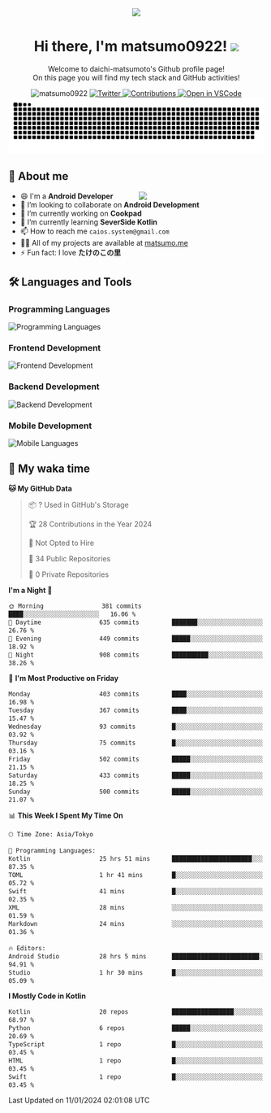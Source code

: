 <p align="center"><img src="https://capsule-render.vercel.app/api?type=waving&color=gradient&height=300&section=header&text=Hi%20I%27m%20matsumo&fontSize=90&animation=fadeIn&fontAlignY=38&desc=Welcome%20to%20daichi-matsumoto%27s%20GitHub%20profile%20&descAlignY=55&descAlign=62"></p>

<h1 align="center">Hi there, I'm matsumo0922! <img src="https://media.giphy.com/media/hvRJCLFzcasrR4ia7z/giphy.gif" width="32"></h1>

<p align="center">
Welcome to daichi-matsumoto's Github profile page!<br>
On this page you will find my tech stack and GitHub activities!
</p>

<div align="center">
  <img src="https://komarev.com/ghpvc/?username=matsumo0922&label=Profile%20views&color=ac3726&style=flat" alt="matsumo0922" />
  <a href="https://twitter.com/matsumo0922">
    <img src="https://badgen.net/badge/twitter/@matsumo0922?icon=twitter" alt="Twitter" />
  </a>
  <a href="https://qiita.com/CAIOS">
    <img src="https://badgen.org/img/qiita/CAIOS/contributions?style=flat" alt="Contributions" />
  </a>
  <a href="https://open.vscode.dev/matsumo0922/matsumo0922">
    <img alt="Open in VSCode" src="https://img.shields.io/static/v1?logo=visualstudiocode&label=&message=Open%20in%20Visual%20Studio%20Code&labelColor=2c2c32&color=007acc&logoColor=007acc" />
  </a>
</div>

<picture>
  <source media="(prefers-color-scheme: dark)" srcset="./resources/github-contribution-grid-snake-dark.svg" />
  <source media="(prefers-color-scheme: light)" srcset="./resources/github-contribution-grid-snake-light.svg" />
  <img alt="github-snake" src="./resources/github-contribution-grid-snake-light.svg" />
</picture>

## 📝 About me

<picture>
  <source media="(prefers-color-scheme: dark)" srcset="https://github-readme-stats.vercel.app/api?username=matsumo0922&show_icons=true&locale=en&theme=dark" />
  <source media="(prefers-color-scheme: light)" srcset="https://github-readme-stats.vercel.app/api?username=matsumo0922&show_icons=true&locale=en&theme=default" />
  <img align="right" width="49%" src="https://github-readme-stats.vercel.app/api?username=matsumo0922&show_icons=true&locale=en&theme=default" />
</picture>

- 😄 I'm a **Android Developer**
- 👯 I’m looking to collaborate on **Android Development**
- 🔭 I’m currently working on **Cookpad**
- 🌱 I’m currently learning **SeverSide Kotlin**
- 📫 How to reach me `caios.system@gmail.com`
- 👨‍💻 All of my projects are available at [matsumo.me](matsumo.me)
- ⚡ Fun fact: I love **たけのこの里**

## 🛠️ Languages and Tools

### Programming Languages
![Programming Languages](https://skillicons.dev/icons?i=kotlin,java,c,cpp,ruby,py,md)

### Frontend Development
![Frontend Development](https://skillicons.dev/icons?i=kotlin,next,react,html,css)

### Backend Development
![Backend Development](https://skillicons.dev/icons?i=kotlin,graphql,rails,redis,nodejs)

### Mobile Development
![Mobile Languages](https://skillicons.dev/icons?i=kotlin,ktor)

## 📌 My waka time
<!--START_SECTION:waka-->
**🐱 My GitHub Data** 

> 📦 ? Used in GitHub's Storage 
 > 
> 🏆 28 Contributions in the Year 2024
 > 
> 🚫 Not Opted to Hire
 > 
> 📜 34 Public Repositories 
 > 
> 🔑 0 Private Repositories 
 > 
**I'm a Night 🦉** 

```text
🌞 Morning                381 commits         ████░░░░░░░░░░░░░░░░░░░░░   16.06 % 
🌆 Daytime                635 commits         ███████░░░░░░░░░░░░░░░░░░   26.76 % 
🌃 Evening                449 commits         █████░░░░░░░░░░░░░░░░░░░░   18.92 % 
🌙 Night                  908 commits         ██████████░░░░░░░░░░░░░░░   38.26 % 
```
📅 **I'm Most Productive on Friday** 

```text
Monday                   403 commits         ████░░░░░░░░░░░░░░░░░░░░░   16.98 % 
Tuesday                  367 commits         ████░░░░░░░░░░░░░░░░░░░░░   15.47 % 
Wednesday                93 commits          █░░░░░░░░░░░░░░░░░░░░░░░░   03.92 % 
Thursday                 75 commits          █░░░░░░░░░░░░░░░░░░░░░░░░   03.16 % 
Friday                   502 commits         █████░░░░░░░░░░░░░░░░░░░░   21.15 % 
Saturday                 433 commits         █████░░░░░░░░░░░░░░░░░░░░   18.25 % 
Sunday                   500 commits         █████░░░░░░░░░░░░░░░░░░░░   21.07 % 
```


📊 **This Week I Spent My Time On** 

```text
🕑︎ Time Zone: Asia/Tokyo

💬 Programming Languages: 
Kotlin                   25 hrs 51 mins      ██████████████████████░░░   87.35 % 
TOML                     1 hr 41 mins        █░░░░░░░░░░░░░░░░░░░░░░░░   05.72 % 
Swift                    41 mins             █░░░░░░░░░░░░░░░░░░░░░░░░   02.35 % 
XML                      28 mins             ░░░░░░░░░░░░░░░░░░░░░░░░░   01.59 % 
Markdown                 24 mins             ░░░░░░░░░░░░░░░░░░░░░░░░░   01.36 % 

🔥 Editors: 
Android Studio           28 hrs 5 mins       ████████████████████████░   94.91 % 
Studio                   1 hr 30 mins        █░░░░░░░░░░░░░░░░░░░░░░░░   05.09 % 
```

**I Mostly Code in Kotlin** 

```text
Kotlin                   20 repos            █████████████████░░░░░░░░   68.97 % 
Python                   6 repos             █████░░░░░░░░░░░░░░░░░░░░   20.69 % 
TypeScript               1 repo              █░░░░░░░░░░░░░░░░░░░░░░░░   03.45 % 
HTML                     1 repo              █░░░░░░░░░░░░░░░░░░░░░░░░   03.45 % 
Swift                    1 repo              █░░░░░░░░░░░░░░░░░░░░░░░░   03.45 % 
```




 Last Updated on 11/01/2024 02:01:08 UTC
<!--END_SECTION:waka-->
